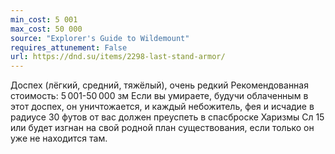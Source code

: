 ```yaml
---
min_cost: 5 001
max_cost: 50 000
source: "Explorer's Guide to Wildemount"
requires_attunement: False
url: https://dnd.su/items/2298-last-stand-armor/
---
```


Доспех (лёгкий, средний, тяжёлый), очень редкий
Рекомендованная стоимость: 5 001-50 000 зм
Если вы умираете, будучи облаченным в этот доспех, он уничтожается, и каждый небожитель, фея и исчадие в радиусе 30 футов от вас должен преуспеть в спасброске Харизмы Сл 15 или будет изгнан на свой родной план существования, если только он уже не находится там.